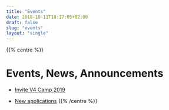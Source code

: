```yaml
---
title: "Events"
date: 2018-10-11T18:17:05+02:00
draft: false 
slug: "events"
layout: "single"
---
```

{{% centre %}}

# Events, News, Announcements

<!--* [Training Session: Nov 10-11 in La Skala](/sk/events/laskala) (Only in Slovak)-->
* [Invite V4 Camp 2019](/en/events/v4camp2019)
<!--* [2018 Lookback](/sk/events/summary) (Only in Slovak)-->
* [New applications](/en/application)
{{% /centre %}}